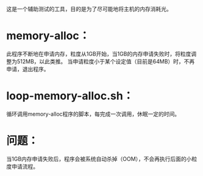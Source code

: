 这是一个辅助测试的工具，目的是为了尽可能地将主机的内存消耗光。

# memory-alloc：
此程序不断地在申请内存，粒度从1GB开始，当1GB的内存申请失败时，将粒度调整为512MB，以此类推。
当申请粒度小于某个设定值（目前是64MB）时，不再申请，退出程序。

# loop-memory-alloc.sh：
循环调用memory-alloc程序的脚本，每完成一次调用，休眠一定的时间。

# 问题：
当1GB内存申请失败后，程序会被系统自动杀掉（OOM），不会再执行后面的小粒度申请流程。
